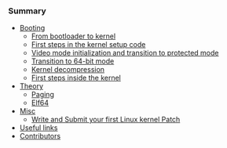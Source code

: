 ### Summary

* [Booting](Booting/README.md)
    * [From bootloader to kernel](Booting/linux-bootstrap-1.md)
    * [First steps in the kernel setup code](Booting/linux-bootstrap-2.md)
    * [Video mode initialization and transition to protected mode](Booting/linux-bootstrap-3.md)
    * [Transition to 64-bit mode](Booting/linux-bootstrap-4.md)
    * [Kernel decompression]()
    * [First steps inside the kernel]()
* [Theory]()
    * [Paging]()
    * [Elf64](Theory/ELF.md)
* [Misc]()
    * [Write and Submit your first Linux kernel Patch]() 
* [Useful links](LINKS.md)
* [Contributors](contributors.md)

